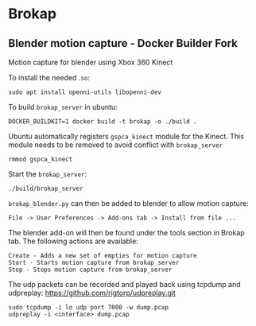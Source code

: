 Brokap
======

Blender motion capture - Docker Builder Fork
----------------------

Motion capture for blender using Xbox 360 Kinect

To install the needed .`so`:

    sudo apt install openni-utils libopenni-dev

To build `brokap_server` in ubuntu:
    
    DOCKER_BUILDKIT=1 docker build -t brokap -o ./build . 

Ubuntu automatically registers `gspca_kinect` module for the Kinect.
This module needs to be removed to avoid conflict with `brokap_server`

    rmmod gspca_kinect

Start the `brokap_server`:

    ./build/brokap_server

`brokap_blender.py` can then be added to blender to allow motion capture:

    File -> User Preferences -> Add-ons tab -> Install from file ...

The blender add-on will then be found under the tools section in Brokap tab.
The following actions are available:

    Create - Adds a new set of empties for motion capture
    Start - Starts motion capture from brokap_server
    Stop - Stops motion capture from brokap_server

The udp packets can be recorded and played back using tcpdump and udpreplay:
https://github.com/rigtorp/udpreplay.git

    sudo tcpdump -i lo udp port 7000 -w dump.pcap
    udpreplay -i <interface> dump.pcap
